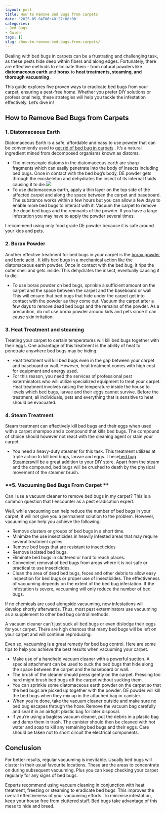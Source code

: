 ```yaml
---
layout: post
title: How to Remove Bed Bugs from Carpets
date: '2025-05-04T06:40:27+00:00'
categories:
- Bed Bugs
- Guide
tags: []
slug: /how-to-remove-bed-bugs-from-carpets/
---
```


Dealing with bed bugs in carpets can be a frustrating and challenging task, as these pests hide deep within fibers and along edges. Fortunately, there are effective methods to eliminate them - from natural powders like
**diatomaceous earth**
and
**borax**
to
**heat treatments, steaming, and thorough vacuuming**
.

This guide explores five proven ways to eradicate bed bugs from your carpet, ensuring a pest-free home. Whether you prefer DIY solutions or professional help, these strategies will help you tackle the infestation effectively. Let’s dive in!
## How to Remove Bed Bugs from Carpets
### **1. Diatomaceous Earth**
Diatomaceous Earth is a safe, affordable and easy to use powder that can be conveniently used to
[get rid of bed bug in carpets](https://pestpolicy.com/does-diatomaceous-earth-kill-bed-bugs/)
. It’s a natural ingredient mined from decomposed organisms known as diatoms.
- The microscopic diatoms in the diatomaceous earth are sharp fragments which can easily penetrate into the body of insects including bed bugs. Once in contact with the bed bug’s body, DE powder gets through the exoskeleton and dehydrates the insect of its internal fluids causing it to die.![](/assets/img/03/How-to-Remove-Bed-Bugs-from-Carpets-1-1-300x200.jpg)
- To use diatomaceous earth, apply a thin layer on the top side of the affected carpet and along the space between the carpet and baseboard. The substance works within a few hours but you can allow a few days to enable more bed bugs to interact with it.
Vacuum the carpet to remove the dead bed bugs and the remnants of the powder. If you have a large infestation you may have to apply the powder several times.

I recommend using only food grade DE powder because it is safe around your kids and pets.
### **2. Borax Powder**
Another effective treatment for bed bugs in your carpet is the
[borax powder and boric acid](https://pestpolicy.com/does-boric-acid-kill-bed-bugs/)
. It kills bed bugs in a mechanical action like the diatomaceous earth powder. Once in contact with the bed bug, it rips the outer shell and gets inside. This dehydrates the insect, eventually causing it to die.
- To use borax powder on bed bugs, sprinkle a sufficient amount on the carpet and the space between the carpet and the baseboard or wall. This will ensure that bed bugs that hide under the carpet get into contact with the powder as they come out.
Vacuum the carpet after a few days to remove dead bed bugs and the remains of the powder. As a precaution, do not use borax powder around kids and pets since it can cause skin irritation.
### **3. Heat Treatment and steaming**
Treating your carpet to certain temperatures will kill bed bugs together with their eggs. One advantage of this treatment is the ability of heat to penetrate anywhere bed bugs may be hiding.
- Heat treatment will kill bed bugs even in the gap between your carpet and baseboard or wall. However, heat treatment comes with high cost for equipment and energy used.
- For this reason, you need the services of professional pest exterminators who will utilize specialized equipment to treat your carpet.
Heat treatment involves raising the temperature inside the house to levels which bed bugs, larvae and their eggs cannot survive. Before the treatment, all individuals, pets and everything that is sensitive to heat should be evacuated.
### **4. Steam Treatment**
Steam treatment can effectively kill bed bugs and their eggs when used with a carpet shampoo and a compound that kills bed bugs. The compound of choice should however not react with the cleaning agent or stain your carpet.
- You need a heavy-duty steamer for this task. This treatment utilizes at triple action to kill bed bugs, larvae and eggs. These[bed bug Steamers](https://pestpolicy.com/best-bed-bug-steamer/)will be a great addition to your DIY store.
Apart from the steam and the compound, bed bugs will be crushed to death by the physical movement of the steamer brush.
### **5. Vacuuming Bed Bugs From Carpet **
Can I use a vacuum cleaner to remove bed bugs in my carpet? This is a common question that I encounter as a pest eradication expert.

Well, while vacuuming can help reduce the number of bed bugs in your carpet, it will not give you a permanent solution to the problem. However, vacuuming can help you achieve the following:
- Remove clusters or groups of bed bugs in a short time.
- Minimize the use insecticides in heavily infested areas that may require several treatment cycles.
- Remove bed bugs that are resistant to insecticides
- Remove isolated bed bugs.
- Eliminate bed bugs in cluttered or hard to reach places.
- Convenient removal of bed bugs from areas where it is not safe or practical to use insecticides.
- Clean the area of dead bed bugs, feces and other debris to allow easy inspection for bed bugs or proper use of insecticides.
The effectiveness of vacuuming depends on the extent of the bed bug infestation. If the infestation is severe, vacuuming will only reduce the number of bed bugs.

If no chemicals are used alongside vacuuming, new infestations will develop shortly afterwards. Thus, most pest exterminators use vacuuming as a supplement to other bed bug control methods.

A vacuum cleaner can’t just suck all bed bugs or even dislodge their eggs for your carpet. There are high chances that many bed bugs will be left on your carpet and will continue reproducing.

Even so, vacuuming is a great remedy for bed bug control. Here are some tips to help you achieve the best results when vacuuming your carpet.
- Make use of a handheld vacuum cleaner with a powerful suction. A special attachment can be used to suck the bed bugs that hide along the space between the carpet and the baseboard or wall.
- The brush of the cleaner should press gently on the carpet. Pressing too hard might brush bed bugs off the carpet without sucking them.
- You can sprinkle some diatomaceous earth powder on the carpet so that the bed bugs are picked up together with the powder. DE powder will kill the bed bugs when they mix up in the attached bag or canister.
- When you’re done, take the vacuum cleaner outside and make sure no bed bug escapes through the hose. Remove the vacuum bag carefully and seal it in an airtight plastic bag for later disposal.
- If you’re using a bagless vacuum cleaner, put the debris in a plastic bag and damp them in trash. The canister should then be cleaned with hot water and soap to kill any remaining bed bugs and their eggs. Care should be taken not to short circuit the electrical components.
## Conclusion
For better results, regular vacuuming is inevitable. Usually bed bugs will cluster in their usual favourite locations. These are the areas to concentrate on during subsequent vacuuming. Plus you can keep checking your carpet regularly for any signs of bed bugs.

Experts recommend using vacuum cleaning in conjunction with heat treatment, freezing or steaming to eradicate bed bugs. This improves the overall effectiveness of your vacuuming efforts. To minimise infestation, keep your house free from cluttered stuff. Bed bugs take advantage of this mess to hide and breed.
